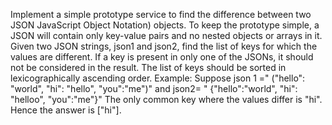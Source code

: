 Implement a simple prototype service to find the difference between two JSON JavaScript Object
Notation) objects.
To keep the prototype simple, a JSON will contain only key-value pairs and no nested objects or arrays in it. Given two JSON strings, json1 and json2, find the list of keys for which the values are different. If a key is present in only one of the JSONs, it should not be considered in the result. The list of keys should be sorted in lexicographically ascending order.
Example:
Suppose json 1 =" 
("hello": "world", "hi": "hello", "you":"me")" and json2= " {"hello":"world", "hi": "helloo", "you":"me"}"
The only common key where the values differ is
"hi". Hence the answer is ["hi"].